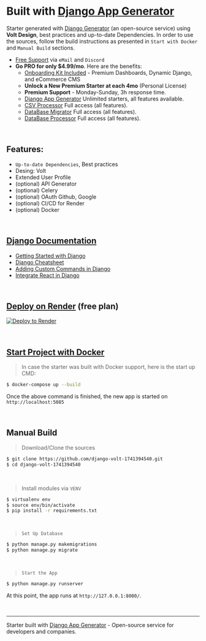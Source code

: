# Built with [Django App Generator](https://app-generator.dev/tools/django-generator/)

Starter generated with [Django Generator](https://app-generator.dev/tools/django-generator/) (an open-source service) using **Volt Design**, best practices and up-to-date Dependencies.
In order to use the sources, follow the build instructions as presented in `Start with Docker` and `Manual Build` sections. 

- [Free Support](https://app-generator.dev/ticket/create/?generated_repo=https://github.com/app-generator/django-volt-1741394540) via `eMail` and `Discord`
- **Go PRO for only $4.99/mo**. Here are the benefits:
  - [Onboarding Kit Included](https://app-generator.dev/onboarding-kit/) - Premium Dashboards, Dynamic Django, and eCommerce CMS  
  - **Unlock a New Premium Starter at each 4mo** (Personal License)
  - **Premium Support** - Monday-Sunday, 3h response time. 
  - [Django App Generator](https://app-generator.dev/tools/django-generator/) Unlimited starters, all features available.
  - [CSV Processor](https://app-generator.dev/tools/csv-processor/) Full access (all features).
  - [DataBase Migrator](https://app-generator.dev/tools/db-migrator/) Full access (all features).
  - [DataBase Processor](https://app-generator.dev/tools/db-processor/) Full access (all features).

<br />

## Features: 

- `Up-to-date Dependencies`, Best practices
- Desing: Volt
- Extended User Profile 
- (optional) API Generator
- (optional) Celery
- (optional) OAuth Github, Google
- (optional) CI/CD for Render
- (optional) Docker

<br />

## [Django Documentation](https://app-generator.dev/docs/technologies/django.html)

- [Getting Started with Django](https://app-generator.dev/docs/technologies/django/index.html)
- [Django Cheatsheet](https://app-generator.dev/docs/technologies/django/cheatsheet.html)
- [Adding Custom Commands in Django](https://app-generator.dev/docs/technologies/django/custom-command.html)
- [Integrate React in Django](https://app-generator.dev/docs/technologies/django/integrate-react.html)

<br />

## [Deploy on Render](https://app-generator.dev/docs/deployment/render/index.html) (free plan)

[![Deploy to Render](https://render.com/images/deploy-to-render-button.svg)](https://render.com/deploy)

<br /> 

## [Start Project with Docker](https://app-generator.dev/docs/technologies/docker/index.html)

> In case the starter was built with Docker support, here is the start up CMD:

```bash
$ docker-compose up --build
```

Once the above command is finished, the new app is started on `http://localhost:5085`

<br />

## Manual Build 

> Download/Clone the sources  

```bash
$ git clone https://github.com/django-volt-1741394540.git
$ cd django-volt-1741394540
```

<br />

> Install modules via `VENV`  

```bash
$ virtualenv env
$ source env/bin/activate
$ pip install -r requirements.txt
```

<br />

> `Set Up Database`

```bash
$ python manage.py makemigrations
$ python manage.py migrate
```

<br />

> `Start the App`

```bash
$ python manage.py runserver
```

At this point, the app runs at `http://127.0.0.1:8000/`. 

<br />





---
Starter built with [Django App Generator](https://app-generator.dev/tools/django-generator/) - Open-source service for developers and companies.
